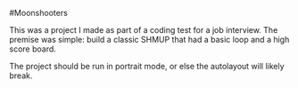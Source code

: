 #Moonshooters

This was a project I made as part of a coding test for a job interview. The premise was simple: build a classic SHMUP that had a basic loop and a high score board.

The project should be run in portrait mode, or else the autolayout will likely break.